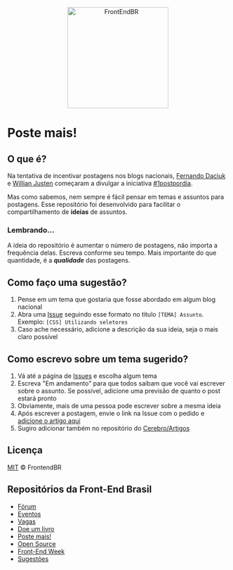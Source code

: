 <p align="center">
  <img src="https://avatars0.githubusercontent.com/u/16963863?v=3&s=200.jpg" alt="FrontEndBR" width="230" />
</p>

# Poste mais!

## O que é?

Na tentativa de incentivar postagens nos blogs nacionais, [Fernando Daciuk](https://github.com/fdaciuk) e [Willian Justen](https://github.com/willianjusten) começaram a divulgar a iniciativa [#1postpordia](http://willianjusten.com.br/um-post-por-dia/).

Mas como sabemos, nem sempre é fácil pensar em temas e assuntos para postagens. Esse repositório foi desenvolvido para facilitar o compartilhamento de **ideias** de assuntos.

### Lembrando...

A ideia do repositório é aumentar o número de postagens, não importa a frequência delas. Escreva conforme seu tempo. Mais importante do que quantidade, é a ***qualidade*** das postagens.  

## Como faço uma sugestão?

1. Pense em um tema que gostaria que fosse abordado em algum blog nacional
2. Abra uma [Issue](https://github.com/LFeh/1-post-por-dia/issues) seguindo esse formato no titulo `[TEMA] Assunto`. Exemplo: `[CSS] Utilizando seletores`
3. Caso ache necessário, adicione a descrição da sua ideia, seja o mais claro possível

## Como escrevo sobre um tema sugerido?

1. Vá até a página de [Issues](https://github.com/LFeh/1-post-por-dia/issues) e escolha algum tema 
2. Escreva "Em andamento" para que todos saibam que você vai escrever sobre o assunto. Se possível, adicione uma previsão de quanto o post estará pronto
3. Obviamente, mais de uma pessoa pode escrever sobre a mesma ideia
4. Após escrever a postagem, envie o link na Issue com o pedido e [adicione o artigo aqui ](https://github.com/LFeh/poste-mais/blob/master/artigos.md)
5. Sugiro adicionar também no repositório do [Cerebro/Artigos](https://github.com/cerebrobr/artigos) 
 
## Licença

[MIT](LICENSE.md) &copy; FrontendBR

## Repositórios da Front-End Brasil

- [Fórum](https://github.com/frontendbr/forum)
- [Eventos](https://github.com/frontendbr/eventos)
- [Vagas](https://github.com/frontendbr/vagas)
- [Doe um livro](https://github.com/frontendbr/doe-um-livro)
- [Poste mais!](https://github.com/frontendbr/poste-mais)
- [Open Source](https://github.com/frontendbr/open-source)
- [Front-End Week](https://github.com/frontendbr/frontendweek)
- [Sugestões](https://github.com/frontendbr/sugestoes)

